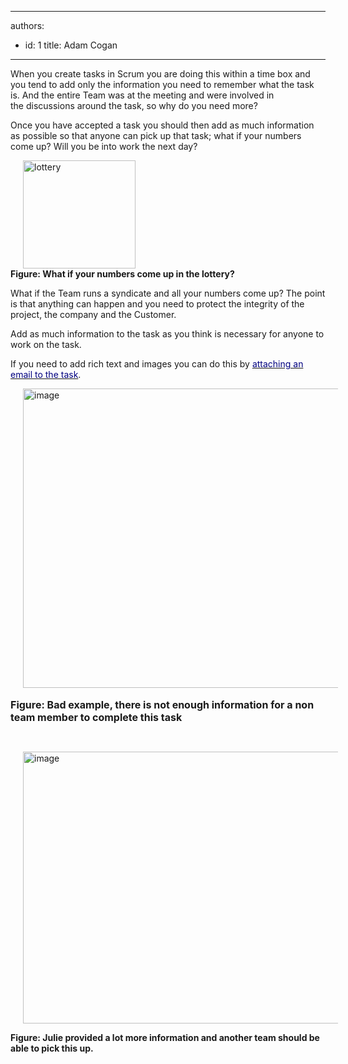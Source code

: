

---
authors:
  - id: 1
    title: Adam Cogan
---




<span class='intro'> When you create tasks in Scrum you are doing this within a time box and you tend to add only the information you need to remember what the task is. And the entire Team was at the meeting and were involved in the&#160;discussions around the task, so why do you need more? 
 </span>


  <p>Once you have accepted a task you should then add as much information as possible so that anyone can pick up that task; what if your numbers come up? Will you be into work the next day?</p>
<p><img title="lottery" style="border-right-width&#58;0px;margin&#58;0px 20px;width&#58;180px;display&#58;inline;border-top-width&#58;0px;border-bottom-width&#58;0px;height&#58;173px;border-left-width&#58;0px;" alt="lottery" src="/Standards/Management/RulesToBetterScrumUsingTFS/PublishingImages/lottery.jpg" border="0" /> <br>
<strong>Figure&#58; What if your numbers come up in the lottery?</strong></p>
<p>What if the Team runs a syndicate and all your numbers come up? The point is that anything can happen and you need to protect the integrity of the project, the company and the Customer.</p>
<p>Add as much information to the task as you think is necessary for anyone to work on the task. </p>
<p>If you need to add rich text and images you can do this by <a shape="rect" href="/Standards/Management/RulesToBetterScrumUsingTFS/Pages/EnsureRelevantEmails.aspx" target="_blank"><font color="#000080">attaching an email to the task</font></a>.</p>
<p><img title="image" style="border-right-width&#58;0px;margin&#58;0px 20px;width&#58;800px;display&#58;inline;border-top-width&#58;0px;border-bottom-width&#58;0px;height&#58;479px;border-left-width&#58;0px;" alt="image" src="/Standards/Management/RulesToBetterScrumUsingTFS/PublishingImages/TaskDetail-badExample.png" border="0" />&#160;<br>
<font class="ms-rteCustom-FigureBad" size="+0"><strong class="CrossBack">Figure&#58; Bad example, there is not enough information for a non team member to complete this task</strong> </font></p>
<p>&#160;</p>
<p><img title="image" style="border-right-width&#58;0px;margin&#58;0px 20px;width&#58;800px;display&#58;inline;border-top-width&#58;0px;border-bottom-width&#58;0px;height&#58;435px;border-left-width&#58;0px;" alt="image" src="/Standards/Management/RulesToBetterScrumUsingTFS/PublishingImages/UserStoryOwner_Good.png" border="0" /> </p>
<p><strong class="ms-rteCustom-FigureGood">Figure&#58; Julie provided a lot more information and another team should be able to pick this up.</strong></p>



